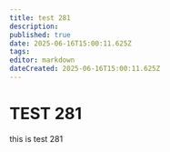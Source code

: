 ```yaml
---
title: test 281
description: 
published: true
date: 2025-06-16T15:00:11.625Z
tags: 
editor: markdown
dateCreated: 2025-06-16T15:00:11.625Z
---
```


# TEST 281
this is test 281
